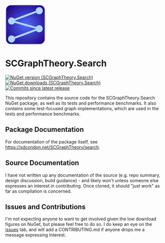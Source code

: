 ![SCGraphTheory Icon](src/Search/_PackageFiles/SCGraphTheoryIcon.png)

# SCGraphTheory.Search

[![NuGet version (SCGraphTheory.Search)](https://img.shields.io/nuget/v/SCGraphTheory.Search.svg?style=flat-square)](https://www.nuget.org/packages/SCGraphTheory.Search/) 
[![NuGet downloads (SCGraphTheory.Search)](https://img.shields.io/nuget/dt/SCGraphTheory.Search.svg?style=flat-square)](https://www.nuget.org/packages/SCGraphTheory.Search/) 
[![Commits since latest release](https://img.shields.io/github/commits-since/sdcondon/SCGraphTheory.Search/latest?style=flat-square)](https://github.com/sdcondon/SCGraphTheory.Search/compare/3.0.1...main)

This repository contains the source code for the SCGraphTheory.Search NuGet package, as well as its tests and performance benchmarks.
It also contains some test-focused graph implementations, which are used in the tests and performance benchmarks. 

## Package Documentation

For documentation of the package itself, see https://sdcondon.net/SCGraphTheory/search.

## Source Documentation

I have not written up any documentation of the source (e.g. repo summary, design discussion, build guidance) - and likely won't unless someone else expresses an interest in contributing.
Once cloned, it should "just work" as far as compilation is concerned.

## Issues and Contributions

I'm not expecting anyone to want to get involved given the low download figures on NuGet, but please feel free to do so.
I do keep an eye on the [issues](https://github.com/sdcondon/SCGraphTheory.Search/issues) tab, and will add a CONTRIBUTING.md if anyone drops me a message expressing interest.
